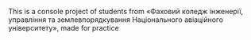 This is a console project of students from «Фаховий коледж інженерії, управління та землевпорядкування Національного авіаційного університету», made for practice
